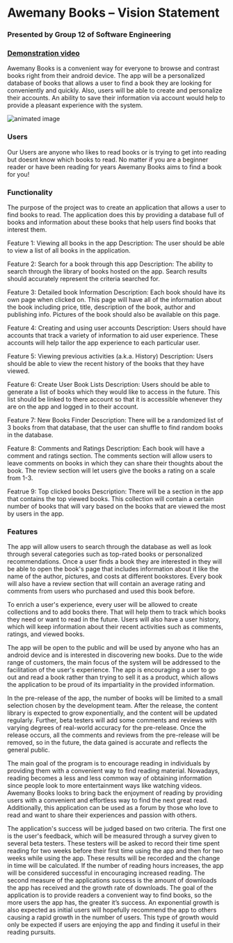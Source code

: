 # Awemany Books – Vision Statement
### Presented by Group 12 of Software Engineering

### [Demonstration video](https://www.youtube.com/watch?v=6-w7fIzbKYE&t=4s)

Awemany Books is a convenient way for everyone to browse and contrast books right from their android device. The app will be a personalized database of books that allows a user to find a book they are looking for conveniently and quickly. Also, users will be able to create and personalize their accounts. An ability to save their information via account would help to provide a pleasant experience with the system. 

![animated image](/assets/books.jpg)

### Users
Our Users are anyone who likes to read books or is trying to get into reading but doesnt know which books to read. No matter if you are a beginner reader or have been reading for years Awemany Books aims to find a book for you!

### Functionality
The purpose of the project was to create an application that allows a user to find books to read. The application does this by providing a database full of books and information about these books that help users find books that interest them.

Feature 1: Viewing all books in the app
Description: The user should be able to view a list of all books in the application.

Feature 2: Search for a book through this app
Description: The ability to search through the library of books hosted on the app. Search results should accurately represent the criteria searched for.

Feature 3: Detailed book Information
Description: Each book should have its own page when clicked on. This page will have all of the information about the book including price, title, description of the book, author and publishing info. Pictures of the book should also be available on this page.

Feature 4: Creating and using user accounts
Description: Users should have accounts that track a variety of information to aid user experience. These accounts will help tailor the app experience to each particular user.

Feature 5: Viewing previous activities (a.k.a. History)
Description: Users should be able to view the recent history of the books that they have viewed.

Feature 6: Create User Book Lists
Description: Users should be able to generate a list of books which they would like to access in the future. This list should be linked to there account so that it is accessible whenever they are on the app and logged in to their account.

Feature 7: New Books Finder
Description: There will be a randomized list of 3 books from that database, that the user can shuffle to find random books in the database.

Feature 8: Comments and Ratings
Description: Each book will have a comment and ratings section. The comments section will allow users to leave comments on books in which they can share their thoughts about the book. The review section will let users give the books a rating on a scale from 1-3.

Featrue 9: Top clicked books
Description: There will be a section in the app that contains the top viewed books. This collection will contain a certain number of books that will vary based on the books that are viewed the most by users in the app.

### Features
The app will allow users to search through the database as well as look through several categories such as top-rated books or personalized recommendations. Once a user finds a book they are interested in they will be able to open the book's page that includes information about it like the name of the author, pictures, and costs at different bookstores. Every book will also have a review section that will contain an average rating and comments from users who purchased and used this book before. 

To enrich a user's experience, every user will be allowed to create collections and to add books there. That will help them to track which books they need or want to read in the future. Users will also have a user history, which will keep information about their recent activities such as comments, ratings, and viewed books. 

The app will be open to the public and will be used by anyone who has an android device and is interested in discovering new books. Due to the wide range of customers, the main focus of the system will be addressed to the facilitation of the user's experience. The app is encouraging a user to go out and read a book rather than trying to sell it as a product, which allows the application to be proud of its impartiality in the provided information. 

In the pre-release of the app, the number of books will be limited to a small selection chosen by the development team. After the release, the content library is expected to grow exponentially, and the content will be updated regularly. Further, beta testers will add some comments and reviews with varying degrees of real-world accuracy for the pre-release. Once the release occurs, all the comments and reviews from the pre-release will be removed, so in the future, the data gained is accurate and reflects the general public. 

The main goal of the program is to encourage reading in individuals by providing them with a convenient way to find reading material. Nowadays, reading becomes a less and less common way of obtaining information since people look to more entertainment ways like watching videos. Awemany Books looks to bring back the enjoyment of reading by providing users with a convenient and effortless way to find the next great read. Additionally, this application can be used as a forum by those who love to read and want to share their experiences and passion with others. 

The application's success will be judged based on two criteria. The first one is the user's feedback, which will be measured through a survey given to several beta testers. These testers will be asked to record their time spent reading for two weeks before their first time using the app and then for two weeks while using the app. These results will be recorded and the change in time will be calculated. If the number of reading hours increases, the app will be considered successful in encouraging increased reading. The second measure of the applications success is the amount of downloads the app has received and the growth rate of downloads. The goal of the application is to provide readers a convenient way to find books, so the more users the app has, the greater it’s success. An exponential growth is also expected as initial users will hopefully recommend the app to others causing a rapid growth in the number of users. This type of growth would only be expected if users are enjoying the app and finding it useful in their reading pursuits.  

 